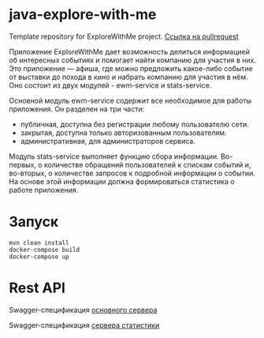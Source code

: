 # java-explore-with-me
Template repository for ExploreWithMe project.
[Ссылка на pullrequest](https://github.com/MaxiTrue/java-explore-with-me/pulls)

Приложение ExploreWithMe дает возможность делиться информацией об интересных событиях
и помогает найти компанию для участия в них. Это приложение — афиша, где можно предложить
какое-либо событие от выставки до похода в кино и набрать компанию для участия в нём.
Оно состоит из двух модулей - ewm-service и stats-service.

Основной модуль ewm-service содержит все необходимое для работы приложения. Он разделен на три
части:
- публичная, доступна без регистрации любому пользователю сети.
- закрытая, доступна только авторизованным пользователям.
- административная, для администраторов сервиса.

Модуль stats-service выполняет функцию сбора информации. Во-первых, о количестве обращений пользователей
к спискам событий и, во-вторых, о количестве запросов к подробной информации о событии.
На основе этой информации должна формироваться статистика о работе приложения.

# Запуск
```shell
mvn clean install
docker-compose build
docker-compose up
```

# Rest API
Swagger-спецификация [основного сервера](ewm-main-service-spec.json)

Swagger-спецификация [сервера статистики](ewm-stats-service-spec.json)
